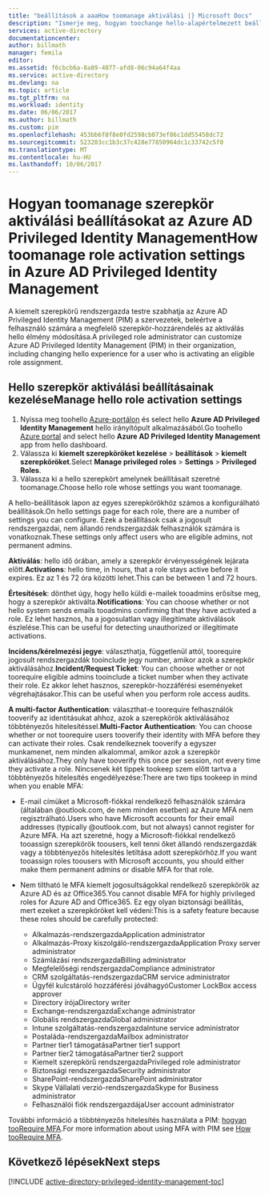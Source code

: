 ```yaml
---
title: "beállítások a aaaHow toomanage aktiválási |} Microsoft Docs"
description: "Ismerje meg, hogyan toochange hello-alapértelmezett beállításait a kiemelt jogosultságú identitások hello Azure Active Directory Privileged Identity Management bővítmény."
services: active-directory
documentationcenter: 
author: billmath
manager: femila
editor: 
ms.assetid: f6cbcb6a-8a89-4077-afd8-06c94a64f4aa
ms.service: active-directory
ms.devlang: na
ms.topic: article
ms.tgt_pltfrm: na
ms.workload: identity
ms.date: 06/06/2017
ms.author: billmath
ms.custom: pim
ms.openlocfilehash: 453bb6f8f8e0fd2598cb073ef86c1dd55458dc72
ms.sourcegitcommit: 523283cc1b3c37c428e77850964dc1c33742c5f0
ms.translationtype: MT
ms.contentlocale: hu-HU
ms.lasthandoff: 10/06/2017
---
```

# <a name="how-toomanage-role-activation-settings-in-azure-ad-privileged-identity-management"></a><span data-ttu-id="7f837-103">Hogyan toomanage szerepkör aktiválási beállításokat az Azure AD Privileged Identity Management</span><span class="sxs-lookup"><span data-stu-id="7f837-103">How toomanage role activation settings in Azure AD Privileged Identity Management</span></span>
<span data-ttu-id="7f837-104">A kiemelt szerepkörű rendszergazda testre szabhatja az Azure AD Privileged Identity Management (PIM) a szervezetek, beleértve a felhasználó számára a megfelelő szerepkör-hozzárendelés az aktiválás hello élmény módosítása.</span><span class="sxs-lookup"><span data-stu-id="7f837-104">A privileged role administrator can customize Azure AD Privileged Identity Management (PIM) in their organization, including changing hello experience for a user who is activating an eligible role assignment.</span></span>

## <a name="manage-hello-role-activation-settings"></a><span data-ttu-id="7f837-105">Hello szerepkör aktiválási beállításainak kezelése</span><span class="sxs-lookup"><span data-stu-id="7f837-105">Manage hello role activation settings</span></span>
1. <span data-ttu-id="7f837-106">Nyissa meg toohello [Azure-portálon](https://portal.azure.com) és select hello **Azure AD Privileged Identity Management** hello irányítópult alkalmazásából.</span><span class="sxs-lookup"><span data-stu-id="7f837-106">Go toohello [Azure portal](https://portal.azure.com) and select hello **Azure AD Privileged Identity Management** app from hello dashboard.</span></span>
2. <span data-ttu-id="7f837-107">Válassza ki **kiemelt szerepköröket kezelése** > **beállítások** > **kiemelt szerepköröket**.</span><span class="sxs-lookup"><span data-stu-id="7f837-107">Select **Manage privileged roles** > **Settings** > **Privileged Roles**.</span></span>
3. <span data-ttu-id="7f837-108">Válassza ki a hello szerepkört amelynek beállításait szeretné toomanage.</span><span class="sxs-lookup"><span data-stu-id="7f837-108">Choose hello role whose settings you want toomanage.</span></span>

<span data-ttu-id="7f837-109">A hello-beállítások lapon az egyes szerepkörökhöz számos a konfigurálható beállítások.</span><span class="sxs-lookup"><span data-stu-id="7f837-109">On hello settings page for each role, there are a number of settings you can configure.</span></span> <span data-ttu-id="7f837-110">Ezek a beállítások csak a jogosult rendszergazdai, nem állandó rendszergazdák felhasználók számára is vonatkoznak.</span><span class="sxs-lookup"><span data-stu-id="7f837-110">These settings only affect users who are eligible admins, not permanent admins.</span></span>

<span data-ttu-id="7f837-111">**Aktiválás**: hello idő órában, amely a szerepkör érvényességének lejárata előtt.</span><span class="sxs-lookup"><span data-stu-id="7f837-111">**Activations**: hello time, in hours, that a role stays active before it expires.</span></span> <span data-ttu-id="7f837-112">Ez az 1 és 72 óra közötti lehet.</span><span class="sxs-lookup"><span data-stu-id="7f837-112">This can be between 1 and 72 hours.</span></span>

<span data-ttu-id="7f837-113">**Értesítések**: dönthet úgy, hogy hello küldi e-mailek tooadmins erősítse meg, hogy a szerepkör aktiválta.</span><span class="sxs-lookup"><span data-stu-id="7f837-113">**Notifications**: You can choose whether or not hello system sends emails tooadmins confirming that they have activated a role.</span></span> <span data-ttu-id="7f837-114">Ez lehet hasznos, ha a jogosulatlan vagy illegitimate aktiválások észlelése.</span><span class="sxs-lookup"><span data-stu-id="7f837-114">This can be useful for detecting unauthorized or illegitimate activations.</span></span>

<span data-ttu-id="7f837-115">**Incidens/kérelmezési jegye**: választhatja, függetlenül attól, toorequire jogosult rendszergazdák tooinclude jegy number, amikor azok a szerepkör aktiválásához.</span><span class="sxs-lookup"><span data-stu-id="7f837-115">**Incident/Request Ticket**: You can choose whether or not toorequire eligible admins tooinclude a ticket number when they activate their role.</span></span> <span data-ttu-id="7f837-116">Ez akkor lehet hasznos, szerepkör-hozzáférési eseményeket végrehajtásakor.</span><span class="sxs-lookup"><span data-stu-id="7f837-116">This can be useful when you perform role access audits.</span></span>

<span data-ttu-id="7f837-117">**A multi-factor Authentication**: választhat-e toorequire felhasználók tooverify az identitásukat ahhoz, azok a szerepkörök aktiválásához többtényezős hitelesítéssel.</span><span class="sxs-lookup"><span data-stu-id="7f837-117">**Multi-Factor Authentication**: You can choose whether or not toorequire users tooverify their identity with MFA before they can activate their roles.</span></span> <span data-ttu-id="7f837-118">Csak rendelkeznek tooverify a egyszer munkamenet, nem minden alkalommal, amikor azok a szerepkör aktiválásához.</span><span class="sxs-lookup"><span data-stu-id="7f837-118">They only have tooverify this once per session, not every time they activate a role.</span></span> <span data-ttu-id="7f837-119">Nincsenek két tippek tookeep szem előtt tartva a többtényezős hitelesítés engedélyezése:</span><span class="sxs-lookup"><span data-stu-id="7f837-119">There are two tips tookeep in mind when you enable MFA:</span></span>

* <span data-ttu-id="7f837-120">E-mail címüket a Microsoft-fiókkal rendelkező felhasználók számára (általában @outlook.com, de nem minden esetben) az Azure MFA nem regisztrálható.</span><span class="sxs-lookup"><span data-stu-id="7f837-120">Users who have Microsoft accounts for their email addresses (typically @outlook.com, but not always) cannot register for Azure MFA.</span></span> <span data-ttu-id="7f837-121">Ha azt szeretné, hogy a Microsoft-fiókkal rendelkező tooassign szerepkörök toousers, kell tenni őket állandó rendszergazdák vagy a többtényezős hitelesítés letiltása adott szerepkörhöz.</span><span class="sxs-lookup"><span data-stu-id="7f837-121">If you want tooassign roles toousers with Microsoft accounts, you should either make them permanent admins or disable MFA for that role.</span></span>
* <span data-ttu-id="7f837-122">Nem tiltható le MFA kiemelt jogosultságokkal rendelkező szerepkörök az Azure AD és az Office365.</span><span class="sxs-lookup"><span data-stu-id="7f837-122">You cannot disable MFA for highly privileged roles for Azure AD and Office365.</span></span> <span data-ttu-id="7f837-123">Ez egy olyan biztonsági beállítás, mert ezeket a szerepköröket kell védeni:</span><span class="sxs-lookup"><span data-stu-id="7f837-123">This is a safety feature because these roles should be carefully protected:</span></span>  
  
  * <span data-ttu-id="7f837-124">Alkalmazás-rendszergazda</span><span class="sxs-lookup"><span data-stu-id="7f837-124">Application administrator</span></span>
  * <span data-ttu-id="7f837-125">Alkalmazás-Proxy kiszolgáló-rendszergazda</span><span class="sxs-lookup"><span data-stu-id="7f837-125">Application Proxy server administrator</span></span>
  * <span data-ttu-id="7f837-126">Számlázási rendszergazda</span><span class="sxs-lookup"><span data-stu-id="7f837-126">Billing administrator</span></span>  
  * <span data-ttu-id="7f837-127">Megfelelőségi rendszergazda</span><span class="sxs-lookup"><span data-stu-id="7f837-127">Compliance administrator</span></span>  
  * <span data-ttu-id="7f837-128">CRM szolgáltatás-rendszergazda</span><span class="sxs-lookup"><span data-stu-id="7f837-128">CRM service administrator</span></span>
  * <span data-ttu-id="7f837-129">Ügyfél kulcstároló hozzáférési jóváhagyó</span><span class="sxs-lookup"><span data-stu-id="7f837-129">Customer LockBox access approver</span></span>
  * <span data-ttu-id="7f837-130">Directory írója</span><span class="sxs-lookup"><span data-stu-id="7f837-130">Directory writer</span></span>  
  * <span data-ttu-id="7f837-131">Exchange-rendszergazda</span><span class="sxs-lookup"><span data-stu-id="7f837-131">Exchange administrator</span></span>  
  * <span data-ttu-id="7f837-132">Globális rendszergazda</span><span class="sxs-lookup"><span data-stu-id="7f837-132">Global administrator</span></span>
  * <span data-ttu-id="7f837-133">Intune szolgáltatás-rendszergazda</span><span class="sxs-lookup"><span data-stu-id="7f837-133">Intune service administrator</span></span>
  * <span data-ttu-id="7f837-134">Postaláda-rendszergazda</span><span class="sxs-lookup"><span data-stu-id="7f837-134">Mailbox administrator</span></span>  
  * <span data-ttu-id="7f837-135">Partner tier1 támogatása</span><span class="sxs-lookup"><span data-stu-id="7f837-135">Partner tier1 support</span></span>  
  * <span data-ttu-id="7f837-136">Partner tier2 támogatása</span><span class="sxs-lookup"><span data-stu-id="7f837-136">Partner tier2 support</span></span>  
  * <span data-ttu-id="7f837-137">Kiemelt szerepkörű rendszergazda</span><span class="sxs-lookup"><span data-stu-id="7f837-137">Privileged role administrator</span></span>   
  * <span data-ttu-id="7f837-138">Biztonsági rendszergazda</span><span class="sxs-lookup"><span data-stu-id="7f837-138">Security administrator</span></span>  
  * <span data-ttu-id="7f837-139">SharePoint-rendszergazda</span><span class="sxs-lookup"><span data-stu-id="7f837-139">SharePoint administrator</span></span>  
  * <span data-ttu-id="7f837-140">Skype Vállalati verzió-rendszergazda</span><span class="sxs-lookup"><span data-stu-id="7f837-140">Skype for Business administrator</span></span>  
  * <span data-ttu-id="7f837-141">Felhasználói fiók rendszergazdája</span><span class="sxs-lookup"><span data-stu-id="7f837-141">User account administrator</span></span>  

<span data-ttu-id="7f837-142">További információ a többtényezős hitelesítés használata a PIM: [hogyan tooRequire MFA](active-directory-privileged-identity-management-how-to-require-mfa.md).</span><span class="sxs-lookup"><span data-stu-id="7f837-142">For more information about using MFA with PIM see [How tooRequire MFA](active-directory-privileged-identity-management-how-to-require-mfa.md).</span></span>

<!--PLACEHOLDER: Need an explanation of what hello temporary Global Administrator setting is for.-->

<!--Every topic should have next steps and links toohello next logical set of content tookeep hello customer engaged-->
## <a name="next-steps"></a><span data-ttu-id="7f837-143">Következő lépések</span><span class="sxs-lookup"><span data-stu-id="7f837-143">Next steps</span></span>
[!INCLUDE [active-directory-privileged-identity-management-toc](../../includes/active-directory-privileged-identity-management-toc.md)]

